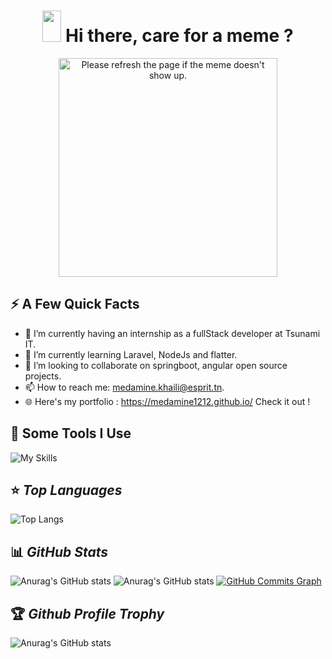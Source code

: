 <h1 align="center">
 <img src="https://raw.githubusercontent.com/iampavangandhi/iampavangandhi/master/gifs/Hi.gif" width="30px" height="50px">
<!--  <strong> Hi there</strong>-->
  <strong> Hi there, care for a meme ?</strong> 

</h1>


<p align="center">
  <img  height="350px" src='https://random-memer.herokuapp.com/' title="Meme" alt="Please refresh the page if the meme doesn't show up.">
</p> 

<!--
*MedAmine1212/MedAmine1212* is a ✨ special ✨ repository because its README.md (this file) appears on your GitHub profile.

Here are some ideas to get you started:

- 😄 Pronouns: ...
- ⚡ Fun fact: ...
-->

<h2>⚡️ A Few Quick Facts</h2>

- 🔭 I’m currently having an internship as a fullStack developer at Tsunami IT.
- 🌱 I’m currently learning Laravel, NodeJs and flatter.
- 👯 I’m looking to collaborate on springboot, angular open source projects.
- 📫 How to reach me: medamine.khaili@esprit.tn.
- 🌐 Here's my portfolio : https://medamine1212.github.io/ Check it out !


<h2>🚀 Some Tools I Use</h2>

![My Skills](https://skillicons.dev/icons?i=html,css,bootstrap,js,ts,py,java,hibernate,c,cs,php,jquery,r,angular,spring,maven,laravel,symfony,dotnet,latex,mysql,sqlite,discord,bots,linux,git,github,gitlab,idea,eclipse,firebase,heroku,regex,stackoverflow,photoshop,illustrator,premiere,blender,aws)

## ⭐ *Top Languages*

![Top Langs](https://github-readme-stats.vercel.app/api/top-langs/?username=MedAmine1212&theme=radical)
<!-- ##![Top Langs](https://github-readme-stats.vercel.app/api/top-langs/?username=MedAmine1212&theme=radical&layout=compact) -->


## 📊 *GitHub Stats*

![Anurag's GitHub stats](https://github-readme-stats.vercel.app/api?username=MedAmine1212&show_icons=true&theme=radical)
![Anurag's GitHub stats](https://github-readme-streak-stats.herokuapp.com/?user=MedAmine1212&theme=radical&date_format=j%20M%5B%20Y%5D&currStreakLabel=6FDA44&fire=6FDA44&ring=6FDA44)
<a href="http://www.github.com/MedAmine1212"><img src="https://activity-graph.herokuapp.com/graph?username=MedAmine1212&theme=radical&bg_color=141321&color=ffffff&line=0891b2&point=ffffff&area_color=1c1917&area=true&custom_title=GitHub%20Commits%20Graph" alt="GitHub Commits Graph" /></a>

## 🏆 *Github Profile Trophy*

![Anurag's GitHub stats](https://github-profile-trophy.vercel.app/?username=MedAmine1212&theme=radical&row=1&column=10)
